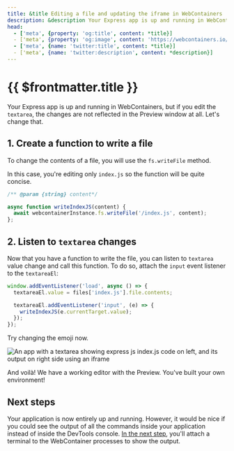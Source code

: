 ```yaml
---
title: &title Editing a file and updating the iframe in WebContainers
description: &description Your Express app is up and running in WebContainers, but if you edit the `textarea`, the changes are not reflected in the Preview window at all. Let's change that.
head:
  - ['meta', {property: 'og:title', content: *title}]
  - ['meta', {property: 'og:image', content: 'https://webcontainers.io/img/og/tutorial-5_editing_a_file_updating_the_iframe.png'}]
  - ['meta', {name: 'twitter:title', content: *title}]
  - ['meta', {name: 'twitter:description', content: *description}]
---
```

# {{ $frontmatter.title }}

Your Express app is up and running in WebContainers, but if you edit the `textarea`, the changes are not reflected in the Preview window at all. Let's change that.

## 1. Create a function to write a file

To change the contents of a file, you will use the `fs.writeFile` method.

In this case, you're editing only `index.js` so the function will be quite concise.

```js [main.js]
/** @param {string} content*/

async function writeIndexJS(content) {
  await webcontainerInstance.fs.writeFile('/index.js', content);
};
```

## 2. Listen to `textarea` changes

Now that you have a function to write the file, you can listen to `textarea` value change and call this function. To do so, attach the `input` event listener to the `textareaEl`:

```js {4-6}
window.addEventListener('load', async () => {
  textareaEl.value = files['index.js'].file.contents;

  textareaEl.addEventListener('input', (e) => {
    writeIndexJS(e.currentTarget.value);
  });
});
```

Try changing the emoji now.

![An app with a textarea showing express js index.js code on left, and its output on right side using an iframe](./images/10-edited-file.png)

And voilà! We have a working editor with the Preview. You've built your own environment!

## Next steps

Your application is now entirely up and running. However, it would be nice if you could see the output of all the commands inside your application instead of inside the DevTools console. [In the next step](./6-connect-a-terminal.md), you'll attach a terminal to the WebContainer processes to show the output.
